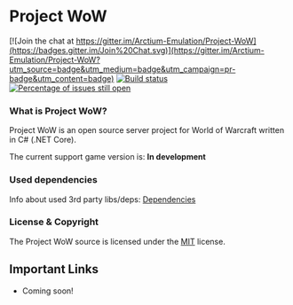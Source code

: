 # Project WoW

[![Join the chat at https://gitter.im/Arctium-Emulation/Project-WoW](https://badges.gitter.im/Join%20Chat.svg)](https://gitter.im/Arctium-Emulation/Project-WoW?utm_source=badge&utm_medium=badge&utm_campaign=pr-badge&utm_content=badge) [![Build status](https://ci.appveyor.com/api/projects/status/aaoegmcmp5emmom4/branch/master?svg=true)](https://ci.appveyor.com/project/Fabi/project-wow/branch/master) [![Percentage of issues still open](http://isitmaintained.com/badge/open/Arctium-Emulation/Project-WoW.svg)](http://isitmaintained.com/project/Arctium-Emulation/Project-WoW "Percentage of issues still open")

### What is Project WoW?

Project WoW is an open source server project for World of Warcraft written in C# (.NET Core).

The current support game version is: **In development**

### Used dependencies
Info about used 3rd party libs/deps: [Dependencies](https://github.com/Arctium-Emulation/Project-WoW/blob/master/Deps/README.md)

### License & Copyright

The Project WoW source is licensed under the [MIT](https://github.com/Arctium-Emulation/Project-WoW/blob/master/LICENSE) license.

## Important Links

- Coming soon!
